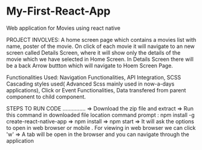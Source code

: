 # My-First-React-App
Web application for Movies using react native

PROJECT INVOLVES:
A home screen page which contains a movies list with name, poster of the movie.
On click of each movie it will navigate to an new screen called Details Screen, where it will show only the details of the movie which we have selected in Home Screen.
In Details Screen there will be a back Arrow buttton which will navigate to Hoem Screen Page.

Functionalities Used:
Navigation Functionalities,
API Integration,
SCSS Cascading styles used( Advanced Scss mainly used in now-a-days applications),
Click or Event Functionalities,
Data transfered from parent component to child component.


STEPS TO RUN CODE ...............
=> Download the zip file and extract
=> Run this command in downloaded file location command prompt : npm install -g create-react-native-app
=> npm install
=> npm start
=> It will ask the options to open in web browser or mobile . For viewing in web browser we can click  'w'
=> A tab will be open in the browser and you can navigate through the application
